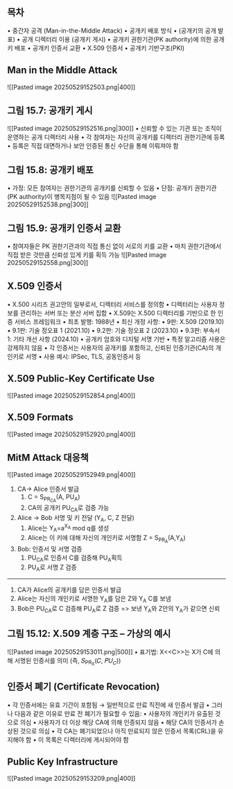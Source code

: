 ## 목차
•	중간자 공격 (Man-in-the-Middle Attack)
•	공개키 배포 방식
	•	(공개키의 공개 발표)
	•	공개 디렉터리 이용 (공개키 게시)
	•	공개키 권한기관(PK authority)에 의한 공개키 배포
	•	공개키 인증서 교환
•	X.509 인증서
•	공개키 기반구조(PKI)
## Man in the Middle Attack
![[Pasted image 20250529152503.png|400]]

## 그림 15.7: 공개키 게시
![[Pasted image 20250529152516.png|300]]
•	신뢰할 수 있는 기관 또는 조직이 운영하는 공개 디렉터리 사용
•	각 참여자는 자신의 공개키를 디렉터리 권한기관에 등록
•	등록은 직접 대면하거나 보안 인증된 통신 수단을 통해 이뤄져야 함
## 그림 15.8: 공개키 배포
•	가정: 모든 참여자는 권한기관의 공개키를 신뢰할 수 있음
•	단점: 공개키 권한기관(PK authority)이 병목지점이 될 수 있음
![[Pasted image 20250529152538.png|300]]
## 그림 15.9: 공개키 인증서 교환
•	참여자들은 PK 권한기관과의 직접 통신 없이 서로의 키를 교환
•	마치 권한기관에서 직접 받은 것만큼 신뢰성 있게 키를 획득 가능
![[Pasted image 20250529152558.png|300]]
## X.509 인증서
•	X.500 시리즈 권고안의 일부로서, 디렉터리 서비스를 정의함
	•	디렉터리는 사용자 정보를 관리하는 서버 또는 분산 서버 집합
•	X.509는 X.500 디렉터리를 기반으로 한 인증 서비스 프레임워크
	•	최초 발행: 1988년
	•	최신 개정 사항:
		▪ 9판: X.509 (2019.10)
		▪ 9.1판: 기술 정오표 1 (2021.10)
		▪ 9.2판: 기술 정오표 2 (2023.10)
		▪ 9.3판: 부속서 1: 기타 개선 사항 (2024.10)
	•	공개키 암호와 디지털 서명 기반
	•	특정 알고리즘 사용은 강제하지 않음
•	각 인증서는 사용자의 공개키를 포함하고, 신뢰된 인증기관(CA)의 개인키로 서명
•	사용 예시: IPSec, TLS, 공동인증서 등
## X.509 Public-Key Certificate Use
![[Pasted image 20250529152854.png|400]]
## X.509 Formats
![[Pasted image 20250529152920.png|400]]
## MitM Attack 대응책
![[Pasted image 20250529152949.png|400]]
1. CA-> Alice 인증서 발급
	1. C = S<sub>PR<sub>CA</sub></sub>(A, PU<sub>A</sub>)
	2. CA의 공개키 PU<sub>CA</sub>로 검증 가능
2. Alice -> Bob 서명 및 키 전달 (Y<sub>A</sub>, C, Z 전달)
	1. Alice는 Y<sub>A</sub>=a<sup>X<sub>A</sub></sup> mod q를 생성
	2. Alice는 이 키에 대해 자신의 개인키로 서명함 Z = S<sub>PR<sub>A</sub></sub>(A,Y<sub>A</sub>)
3. Bob: 인증서 및 서명 검증
	1. PU<sub>CA</sub>로 인증서 C를 검증해 PU<sub>A</sub>획득
	2. PU<sub>A</sub>로 서명 Z 검증

---
1. CA가 Alice의 공개키를 담은 인증서 발급
2. Alice는 자신의 개인키로 서명한 Y<sub>A</sub>를 담은 Z와 Y<sub>A</sub> C를 보냄
3. Bob은 PU<sub>CA</sub>로 C 검증해 PU<sub>A</sub>로 Z 검증 => 보낸 Y<sub>A</sub>와 Z안의 Y<sub>A</sub>가 같으면 신뢰
## 그림 15.12: X.509 계층 구조 – 가상의 예시
![[Pasted image 20250529153011.png|500]]
•	표기법: X<\<C>>는 X가 C에 의해 서명된 인증서를 의미
(즉, 𝑆<sub>PR<sub>X</sub></sub>(𝐶, 𝑃𝑈<sub>𝐶</sub>))
## 인증서 폐기 (Certificate Revocation)
•	각 인증서에는 유효 기간이 포함됨
	→ 일반적으로 만료 직전에 새 인증서 발급
•	그러나 다음과 같은 이유로 만료 전 폐기가 필요할 수 있음:
	•	사용자의 개인키가 유출된 것으로 의심
	•	사용자가 더 이상 해당 CA에 의해 인증되지 않음
	•	해당 CA의 인증서가 손상된 것으로 의심
•	각 CA는 폐기되었으나 아직 만료되지 않은 인증서 목록(CRL)을 유지해야 함
	•	이 목록은 디렉터리에 게시되어야 함
## Public Key Infrastructure
![[Pasted image 20250529153209.png|400]]